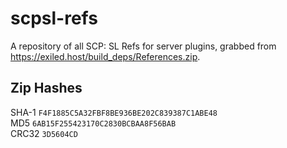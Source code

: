 # scpsl-refs

A repository of all SCP: SL Refs for server plugins, grabbed from https://exiled.host/build_deps/References.zip.

## Zip Hashes
SHA-1 `F4F1885C5A32FBF8BE936BE202C839387C1ABE48` </br>
MD5 `6AB15F255423170C2830BCBAA8F56BAB` </br>
CRC32 `3D5604CD`
